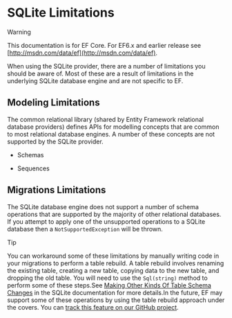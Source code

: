 ﻿---
uid: providers/sqlite/limitations
---
# SQLite Limitations

> [!WARNING]
> This documentation is for EF Core. For EF6.x and earlier release see [http://msdn.com/data/ef](http://msdn.com/data/ef).

When using the SQLite provider, there are a number of limitations you should be aware of. Most of these are a result of limitations in the underlying SQLite database engine and are not specific to EF.

## Modeling Limitations

The common relational library (shared by Entity Framework relational database providers) defines APIs for modelling concepts that are common to most relational database engines. A number of these concepts are not supported by the SQLite provider.

* Schemas

* Sequences

## Migrations Limitations

The SQLite database engine does not support a number of schema operations that are supported by the majority of other relational databases. If you attempt to apply one of the unsupported operations to a SQLite database then a `NotSupportedException` will be thrown.

<!--     Operation  Supported?  AddColumn  ✔  AddForeignKey  ✗  AddPrimaryKey  ✗  AddUniqueConstraint  ✗  AlterColumn  ✗  AlterSequence  ✗  CreateIndex  ✔  CreateSchema  ✗  CreateSequence  ✗  CreateTable  ✔  DropColumn  ✗  DropForiegnKey  ✗  DropIndex  ✔  DropPrimaryKey  ✗  DropSchema  ✗  DropSequence  ✗  DropTable  ✔  DropUniqueConstraint  ✗  RenameColumn  ✗  RenameIndex  ✗  RenameSequence  ✗  RenameTable  ✔  RestartSequence  ✗ -->

> [!TIP]
> You can workaround some of these limitations by manually writing code in your migrations to perform a table rebuild. A table rebuild involves renaming the existing table, creating a new table, copying data to the new table, and dropping the old table. You will need to use the `Sql(string)` method to perform some of these steps.See [Making Other Kinds Of Table Schema Changes](http://sqlite.org/lang_altertable.html#otheralter) in the SQLite documentation for more details.In the future, EF may support some of these operations by using the table rebuild approach under the covers. You can [track this feature on our GitHub project](https://github.com/aspnet/EntityFramework/issues/329).
